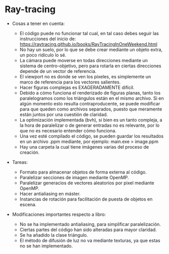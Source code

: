 # Ray-tracing

- Cosas a tener en cuenta:
    * El código puede no funcionar tal cual, en tal caso debes seguir las instrucciones del inicio de: https://raytracing.github.io/books/RayTracingInOneWeekend.html
    * No hay un suelo, por lo que se debe crear mediante un objeto extra, un poco ridículo lo sé.
    * La cámara puede moverse en todas direcciones mediante un sistema de centro-objetivo, pero para rotarla en ciertas direcciones depende de un vector de referencia.
    * El viewport no es donde se ven los píxeles, es simplemente un marco de referencia para los vectores salientes.
    * Hacer figuras complejas es EXAGERADAMENTE difícil.
    * Debido a cómo funciona el renderizado de figuras planas, tanto los paralelogramos como los triángulos están en el mismo archivo. Si en algún momento esto resulta contraproducente, se puede modificar para que queden como archivos separados, puesto que meramente están juntos por una cuestión de claridad.
    * La optimización implementada (bvh), si bien es un tanto compleja, a la hora de paralelizar o de generar entradas no es relevante, por lo que no es necesario entender cómo funciona.
    * Una vez esté compilado el código, se pueden guardar los resultados en un archivo .ppm mediante, por ejemplo: main.exe > image.ppm
    * Hay una carpeta la cual tiene imágenes varias del proceso de creación.

- Tareas:
    * Formato para almacenar objetos de forma externa al código.
    * Paralelizar secciones de imagen mediante OpenMP.
    * Paralelizar generacios de vectores aleatorios por pixel mediante OpenMP.
    * Hacer antialiasing en máster.
    * Instancias de rotación para facilitación de puesta de objetos en escena.

- Modificaciones importantes respecto a libro:
    * No se ha implementado antialiasing, para simplificar paralelización.
    * Ciertas partes del código han sido alteradas para mayor claridad.
    * Se ha añadido la clase triángulo.
    * El método de difusión de luz no va mediante texturas, ya que estas no se han implementado.
